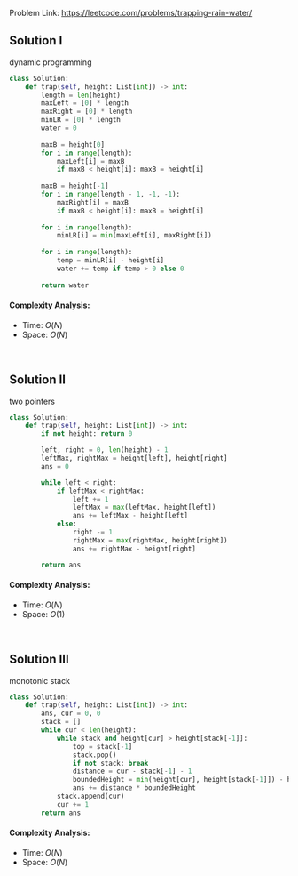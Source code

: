 Problem Link: https://leetcode.com/problems/trapping-rain-water/

## Solution I
dynamic programming

```python
class Solution:
    def trap(self, height: List[int]) -> int:
        length = len(height)
        maxLeft = [0] * length
        maxRight = [0] * length
        minLR = [0] * length
        water = 0
        
        maxB = height[0]
        for i in range(length):
            maxLeft[i] = maxB
            if maxB < height[i]: maxB = height[i]
        
        maxB = height[-1]
        for i in range(length - 1, -1, -1):
            maxRight[i] = maxB
            if maxB < height[i]: maxB = height[i]
        
        for i in range(length):
            minLR[i] = min(maxLeft[i], maxRight[i])
        
        for i in range(length):
            temp = minLR[i] - height[i]
            water += temp if temp > 0 else 0
        
        return water
```

#### Complexity Analysis:
- Time: $O(N)$
- Space: $O(N)$

<br>

## Solution II
two pointers

```python
class Solution:
    def trap(self, height: List[int]) -> int:
        if not height: return 0

        left, right = 0, len(height) - 1
        leftMax, rightMax = height[left], height[right]
        ans = 0

        while left < right:
            if leftMax < rightMax:
                left += 1
                leftMax = max(leftMax, height[left])
                ans += leftMax - height[left]
            else:
                right -= 1
                rightMax = max(rightMax, height[right])
                ans += rightMax - height[right]

        return ans
```

#### Complexity Analysis:
- Time: $O(N)$
- Space: $O(1)$

<br>

## Solution III
monotonic stack

```python
class Solution:
    def trap(self, height: List[int]) -> int:
        ans, cur = 0, 0
        stack = []
        while cur < len(height):
            while stack and height[cur] > height[stack[-1]]:
                top = stack[-1]
                stack.pop()
                if not stack: break
                distance = cur - stack[-1] - 1
                boundedHeight = min(height[cur], height[stack[-1]]) - height[top]
                ans += distance * boundedHeight
            stack.append(cur)
            cur += 1
        return ans
```

#### Complexity Analysis:
- Time: $O(N)$
- Space: $O(N)$